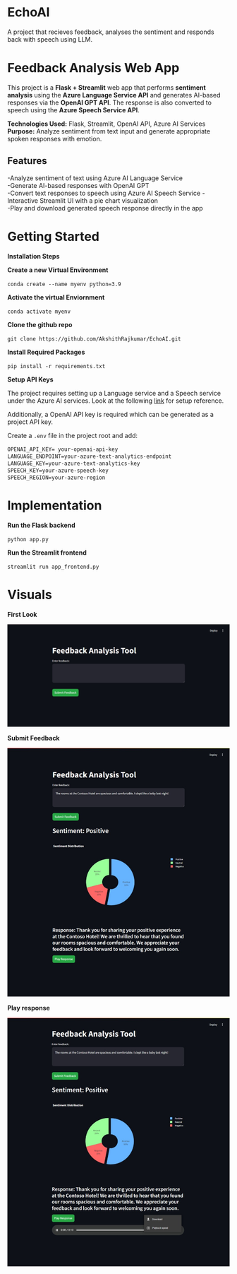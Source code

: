 # EchoAI
 A project that recieves feedback, analyses the sentiment and responds back with speech using LLM.

# Feedback Analysis Web App

This project is a **Flask + Streamlit** web app that performs **sentiment analysis** using the **Azure Language Service API** and generates AI-based responses via the **OpenAI GPT API**. The response is also converted to speech using the **Azure Speech Service API**. 

**Technologies Used:** Flask, Streamlit, OpenAI API, Azure AI Services  
**Purpose:** Analyze sentiment from text input and generate appropriate spoken responses with emotion.

## Features 
-Analyze sentiment of text using Azure AI Language Service  
-Generate AI-based responses with OpenAI GPT  
-Convert text responses to speech using Azure AI Speech Service 
-Interactive Streamlit UI with a pie chart visualization  
-Play and download generated speech response directly in the app  

# Getting Started

**Installation Steps**

**Create a new Virtual Environment**

`conda create --name myenv python=3.9`

**Activate the virtual Enviornment**

`conda activate myenv`

**Clone the github repo**

`git clone https://github.com/AkshithRajkumar/EchoAI.git`

**Install Required Packages**

`pip install -r requirements.txt`

**Setup API Keys**

The project requires setting up a Language service and a Speech service under the Azure AI services. Look at the following [link](https://www.youtube.com/watch?v=anu8kPVt5PA) for setup reference. 

Additionally, a OpenAI API key is required which can be generated as a project API key.

Create a `.env` file in the project root and add:

```
OPENAI_API_KEY= your-openai-api-key  
LANGUAGE_ENDPOINT=your-azure-text-analytics-endpoint  
LANGUAGE_KEY=your-azure-text-analytics-key  
SPEECH_KEY=your-azure-speech-key  
SPEECH_REGION=your-azure-region  
```

# Implementation

**Run the Flask backend**

`python app.py`

**Run the Streamlit frontend**

`streamlit run app_frontend.py`

# Visuals

**First Look**

![Feedback Analysis UI - Streamlit](https://github.com/AkshithRajkumar/EchoAI/blob/main/screenshots/echoai_form.jpeg)

**Submit Feedback**

![Sentiment Analysis](screenshots\echoai_response.jpeg)

**Play response**

![Reponse Audio](screenshots\echoai_response_audio.jpeg)





